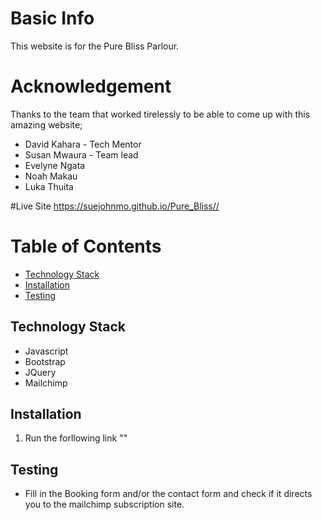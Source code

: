 # Basic Info
This website is for the Pure Bliss Parlour. 

# Acknowledgement 
Thanks to the team that worked tirelessly to be able to come up with this amazing website;
 - David Kahara - Tech Mentor
 - Susan Mwaura - Team lead
 - Evelyne Ngata
 - Noah Makau
 - Luka Thuita
 
 #Live Site
 https://suejohnmo.github.io/Pure_Bliss//
 
# Table of Contents
- [Technology Stack](#technology-stack)
- [Installation](#installation)
- [Testing](#testing)



## Technology Stack
- Javascript
- Bootstrap
- JQuery
- Mailchimp


## Installation

1. Run the forllowing link ""


## Testing
- Fill in the Booking form and/or the contact form and check if it directs you to the mailchimp subscription site. 
